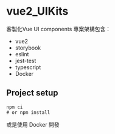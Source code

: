 # vue2_UIKits

客製化Vue UI components
專案架構包含：

- vue2
- storybook
- eslint
- jest-test
- typescript
- Docker

## Project setup

```
npm ci
# or npm install
```

或是使用 Docker 開發
